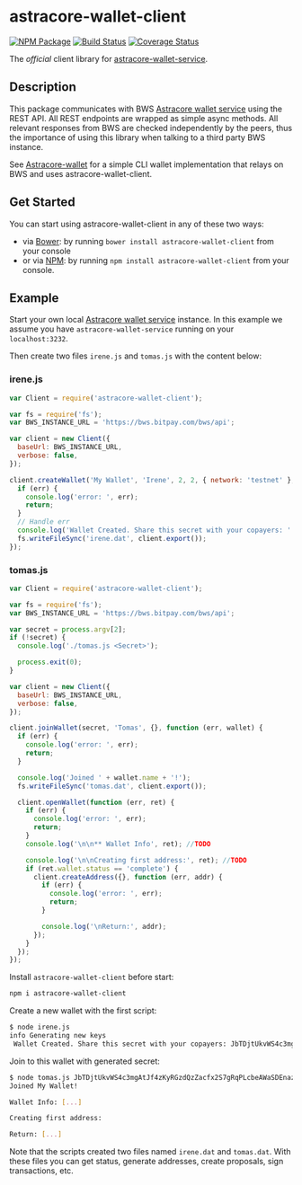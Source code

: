 # astracore-wallet-client

[![NPM Package](https://img.shields.io/npm/v/astracore-wallet-client.svg?style=flat-square)](https://www.npmjs.org/package/astracore-wallet-client)
[![Build Status](https://img.shields.io/travis/bitpay/astracore-wallet-client.svg?branch=master&style=flat-square)](https://travis-ci.org/bitpay/astracore-wallet-client)
[![Coverage Status](https://coveralls.io/repos/bitpay/astracore-wallet-client/badge.svg)](https://coveralls.io/r/bitpay/astracore-wallet-client)

The _official_ client library for [astracore-wallet-service](https://github.com/bitpay/astracore-wallet-service).

## Description

This package communicates with BWS [Astracore wallet service](https://github.com/bitpay/astracore-wallet-service) using the REST API. All REST endpoints are wrapped as simple async methods. All relevant responses from BWS are checked independently by the peers, thus the importance of using this library when talking to a third party BWS instance.

See [Astracore-wallet](https://github.com/bitpay/astracore-wallet) for a simple CLI wallet implementation that relays on BWS and uses astracore-wallet-client.

## Get Started

You can start using astracore-wallet-client in any of these two ways:

- via [Bower](http://bower.io/): by running `bower install astracore-wallet-client` from your console
- or via [NPM](https://www.npmjs.com/package/astracore-wallet-client): by running `npm install astracore-wallet-client` from your console.

## Example

Start your own local [Astracore wallet service](https://github.com/bitpay/astracore-wallet-service) instance. In this example we assume you have `astracore-wallet-service` running on your `localhost:3232`.

Then create two files `irene.js` and `tomas.js` with the content below:

### **irene.js**

```javascript
var Client = require('astracore-wallet-client');

var fs = require('fs');
var BWS_INSTANCE_URL = 'https://bws.bitpay.com/bws/api';

var client = new Client({
  baseUrl: BWS_INSTANCE_URL,
  verbose: false,
});

client.createWallet('My Wallet', 'Irene', 2, 2, { network: 'testnet' }, function (err, secret) {
  if (err) {
    console.log('error: ', err);
    return;
  }
  // Handle err
  console.log('Wallet Created. Share this secret with your copayers: ' + secret);
  fs.writeFileSync('irene.dat', client.export());
});
```

### **tomas.js**

```javascript
var Client = require('astracore-wallet-client');

var fs = require('fs');
var BWS_INSTANCE_URL = 'https://bws.bitpay.com/bws/api';

var secret = process.argv[2];
if (!secret) {
  console.log('./tomas.js <Secret>');

  process.exit(0);
}

var client = new Client({
  baseUrl: BWS_INSTANCE_URL,
  verbose: false,
});

client.joinWallet(secret, 'Tomas', {}, function (err, wallet) {
  if (err) {
    console.log('error: ', err);
    return;
  }

  console.log('Joined ' + wallet.name + '!');
  fs.writeFileSync('tomas.dat', client.export());

  client.openWallet(function (err, ret) {
    if (err) {
      console.log('error: ', err);
      return;
    }
    console.log('\n\n** Wallet Info', ret); //TODO

    console.log('\n\nCreating first address:', ret); //TODO
    if (ret.wallet.status == 'complete') {
      client.createAddress({}, function (err, addr) {
        if (err) {
          console.log('error: ', err);
          return;
        }

        console.log('\nReturn:', addr);
      });
    }
  });
});
```

Install `astracore-wallet-client` before start:

```sh
npm i astracore-wallet-client
```

Create a new wallet with the first script:

```sh
$ node irene.js
info Generating new keys
 Wallet Created. Share this secret with your copayers: JbTDjtUkvWS4c3mgAtJf4zKyRGzdQzZacfx2S7gRqPLcbeAWaSDEnazFJF6mKbzBvY1ZRwZCbvT
```

Join to this wallet with generated secret:

```sh
$ node tomas.js JbTDjtUkvWS4c3mgAtJf4zKyRGzdQzZacfx2S7gRqPLcbeAWaSDEnazFJF6mKbzBvY1ZRwZCbvT
Joined My Wallet!

Wallet Info: [...]

Creating first address:

Return: [...]

```

Note that the scripts created two files named `irene.dat` and `tomas.dat`. With these files you can get status, generate addresses, create proposals, sign transactions, etc.
